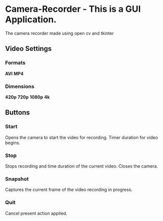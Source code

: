 <!-- @format -->

# Camera-Recorder - This is a GUI Application.

The camera recorder made using open cv and tkinter

## Video Settings

### Formats

**AVI**
**MP4**

### Dimensions

**420p**
**720p**
**1080p**
**4k**

## Buttons

### Start

Opens the camera to start the video for recording. Timer
duration for video begins.

### Stop

Stops recording and time duration of the current video.
Closes the camera.

### Snapshot

Captures the current frame of the video recording in progress.

### Quit

Cancel present action applied.
